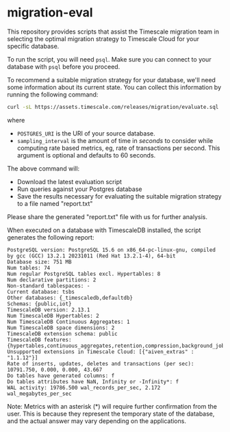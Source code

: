 # migration-eval

This repository provides scripts that assist the Timescale migration team
in selecting the optimal migration strategy to Timescale Cloud for your
specific database.

To run the script, you will need `psql`. Make sure you can connect to your
database with `psql` before you proceed.

To recommend a suitable migration strategy for your database, we'll need
some information about its current state. You can collect this information
by running the following command:

```sh
curl -sL https://assets.timescale.com/releases/migration/evaluate.sql | psql -t -q -v sampling_interval=60 -d "POSTGRES_URI" -f - > report.txt
```

where
- `POSTGRES_URI` is the URI of your source database.
- `sampling_interval` is the amount of time in _seconds_ to consider while computing rate based metrics, eg, rate of transactions per second. This argument is optional and defaults to 60 seconds.

The above command will:
- Download the latest evaluation script
- Run queries against your Postgres database
- Save the results necessary for evaluating the suitable migration strategy to a file named "report.txt"

Please share the generated "report.txt" file with us for further analysis.

When executed on a database with TimescaleDB installed, the script generates the following report:

```text
PostgreSQL version: PostgreSQL 15.6 on x86_64-pc-linux-gnu, compiled by gcc (GCC) 13.2.1 20231011 (Red Hat 13.2.1-4), 64-bit
Database size: 751 MB
Num tables: 74
Num regular PostgreSQL tables excl. Hypertables: 8
Num declarative partitions: 2
Non-standard tablespaces: -
Current database: tsbs
Other databases: {_timescaledb,defaultdb}
Schemas: {public,iot}
TimescaleDB version: 2.13.1
Num TimescaleDB Hypertables: 2
Num TimescaleDB Continuous Aggregates: 1
Num TimescaleDB space dimensions: 2
TimescaleDB extension schema: public
TimescaleDB features: {hypertables,continuous_aggregates,retention,compression,background_jobs}
Unsupported extensions in Timescale Cloud: [{"aiven_extras" : "1.1.12"}]
Rate of inserts, updates, deletes and transactions (per sec): 10791.750, 0.000, 0.000, 43.667
Do tables have generated columns: f
Do tables attributes have NaN, Infinity or -Infinity*: f
WAL activity: 19786.500 wal_records_per_sec, 2.172 wal_megabytes_per_sec
```

Note: Metrics with an asterisk (*) will require further confirmation from the user.
This is because they represent the temporary state of the database, and the actual answer
may vary depending on the applications.
